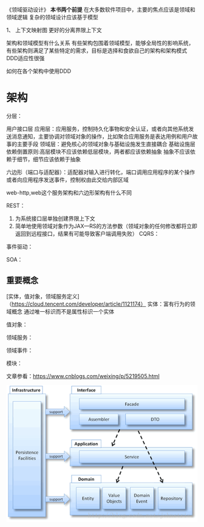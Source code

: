 《领域驱动设计》
**本书两个前提**
在大多数软件项目中，主要的焦点应该是领域和领域逻辑
复杂的领域设计应该基于模型

1、  上下文映射图 更好的分离界限上下文

架构和领域模型有什么关系
有些架构包围着领域模型，能够全局性的影响系统，有些架构则满足了某些特定的需求，目标是选择和食欲自己的架构和架构模式
DDD适应性很强

如何在各个架构中使用DDD

# 架构
分层：

用户接口层
应用层：应用服务，控制持久化事物和安全认证，或者向其他系统发送消息通知，主要协调对领域对象的操作，比如聚合应用服务是表达用例和用户故事的主要手段
领域层：避免核心的领域对象与基础设施发生直接耦合
基础设施层
依赖倒置原则:高层模块不应该依赖低层模块，两者都应该依赖抽象
抽象不应该依赖于细节，细节应该依赖于抽象

六边形（端口与适配器）：适配器对输入进行转化，端口调用应用程序的某个操作或者向应用程序发送事件，控制权由此交给内部区域

web-http,web这个服务架构和六边形架构有什么不同

REST：
1. 为系统接口层单独创建界限上下文
2. 简单地使用领域对象作为JAX—RS的方法参数（领域对象的任何修改都将立即返回到远程接口，结果有可能导致客户端调用失败）
CQRS：

事件驱动：

SOA：



## 重要概念

[实体，值对象，领域服务定义]（https://cloud.tencent.com/developer/article/1121174）
实体：富有行为的领域概念
通过唯一标识而不是属性标识一个实体



值对象：

领域服务：

领域事件：

模块：

文章参看：<https://www.cnblogs.com/weixing/p/5219505.html>

![img](image\domain)